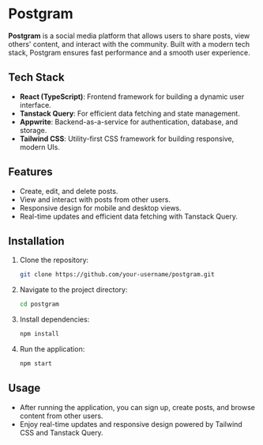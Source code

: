# Postgram

**Postgram** is a social media platform that allows users to share posts, view others' content, and interact with the community. Built with a modern tech stack, Postgram ensures fast performance and a smooth user experience.

## Tech Stack
- **React (TypeScript)**: Frontend framework for building a dynamic user interface.
- **Tanstack Query**: For efficient data fetching and state management.
- **Appwrite**: Backend-as-a-service for authentication, database, and storage.
- **Tailwind CSS**: Utility-first CSS framework for building responsive, modern UIs.

## Features
- Create, edit, and delete posts.
- View and interact with posts from other users.
- Responsive design for mobile and desktop views.
- Real-time updates and efficient data fetching with Tanstack Query.

## Installation

1. Clone the repository:
   ```bash
   git clone https://github.com/your-username/postgram.git
2. Navigate to the project directory:
   ```bash
   cd postgram
3. Install dependencies:
   ```bash
   npm install
5. Run the application:
   ```bash
   npm start

## Usage
- After running the application, you can sign up, create posts, and browse content from other users.
- Enjoy real-time updates and responsive design powered by Tailwind CSS and Tanstack Query.
